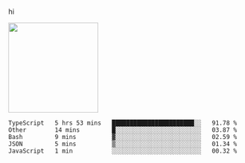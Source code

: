hi

<img height="180em" src="https://github-readme-stats.vercel.app/api?username=AProductiveNerd&show_icons=true&hide_border=true&&count_private=true&include_all_commits=true" />

<!--START_SECTION:waka-->
```text
TypeScript   5 hrs 53 mins   ███████████████████████░░   91.78 % 
Other        14 mins         █░░░░░░░░░░░░░░░░░░░░░░░░   03.87 % 
Bash         9 mins          ▓░░░░░░░░░░░░░░░░░░░░░░░░   02.59 % 
JSON         5 mins          ▒░░░░░░░░░░░░░░░░░░░░░░░░   01.34 % 
JavaScript   1 min           ░░░░░░░░░░░░░░░░░░░░░░░░░   00.32 % 
```
<!--END_SECTION:waka-->
